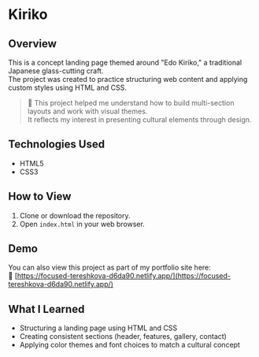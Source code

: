 # Kiriko

## Overview
This is a concept landing page themed around "Edo Kiriko," a traditional Japanese glass-cutting craft.  
The project was created to practice structuring web content and applying custom styles using HTML and CSS.

> 🧠 This project helped me understand how to build multi-section layouts and work with visual themes.  
> It reflects my interest in presenting cultural elements through design.

## Technologies Used
- HTML5  
- CSS3

## How to View
1. Clone or download the repository.
2. Open `index.html` in your web browser.

## Demo
You can also view this project as part of my portfolio site here:  
🔗 [https://focused-tereshkova-d6da90.netlify.app/](https://focused-tereshkova-d6da90.netlify.app/)

## What I Learned
- Structuring a landing page using HTML and CSS  
- Creating consistent sections (header, features, gallery, contact)  
- Applying color themes and font choices to match a cultural concept
